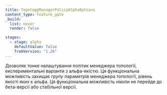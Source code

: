 ```yaml
---
title: TopologyManagerPolicyAlphaOptions
content_type: feature_gate
_build:
  list: never
  render: false

stages:
  - stage: alpha 
    defaultValue: false
    fromVersion: "1.26"
---
```

Дозволяє тонке налаштування політик менеджера топології, експериментальні варіанти з альфа-якістю. Ця функціональна можливість захищає *групу* параметрів менеджера топології, рівень якості яких є альфа. Ця функціональна можливість ніколи не перейде до бета-версії або стабільної версії.
